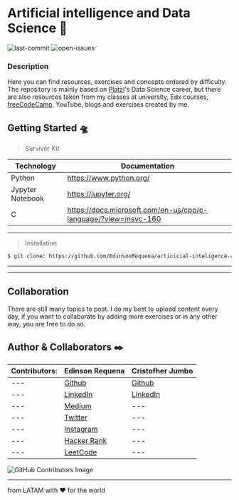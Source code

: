 # Artificial intelligence and Data Science  🚀

<!-- Status here and Version from https://shields.io/ -->
![last-commit](https://img.shields.io/github/last-commit/EdinsonRequena/articicial-inteligence-and-data-science)
![open-issues](https://img.shields.io/github/issues-raw/EdinsonRequena/articicial-inteligence-and-data-science)


### Description
Here you can find resources, exercises and concepts ordered by difficulty. The repository is mainly based on [Platzi](https://platzi.com/)'s Data Science career, but there are also resources taken from my classes at university, Edx courses, [freeCodeCamp](https://www.freecodecamp.org/), YouTube, blogs and exercises created by me.
## Getting Started 🛸
<!-- The following is an example, I need more information to fill this section -->
> Survivor Kit

| Technology | Documentation                                      |
| ---------- | -------------------------------------------------- |
| Python     | https://www.python.org/                            |
| Jypyter Notebook   | https://jupyter.org/                               |
| C          | https://docs.microsoft.com/en-us/cpp/c-language/?view=msvc-160 |

---

> Installation

```sh
$ git clone: https://github.com/EdinsonRequena/articicial-inteligence-and-data-science.git
```

---

---
## Collaboration
<!-- we can do something like this https://dev.to/doctolib/make-your-first-pull-request-to-an-open-source-project-1m57, for people who have no experience with github -->
There are still many topics to post. I do my best to upload content every day, if you want to collaborate by adding more exercises or in any other way, you are free to do so.

## Author & Collaborators ✒️

<!-- Here Here I don't know how to put the first column -->
| Contributors: | **Edinson Requena** | **Cristofher Jumbo** |
| --- | --- | --- |
| --- | [Github](https://github.com/EdinsonRequena) | [Github](https://github.com/Tonnraus) |
| --- | [LinkedIn](https://www.linkedin.com/in/edinson-requena-9496a2178) | [LinkedIn](https://www.linkedin.com/in/cristofher-jumbo-jimenez/) |
| --- | [Medium](https://medium.com/@edinsonrequena) | --- |
| --- | [Twitter](https://twitter.com/requenaea) | --- |
| --- | [Instagram](https://instagram.com/edinsonrequena) | --- |
| --- | [Hacker Rank](https://www.hackerrank.com/) | --- |
| --- | [LeetCode](https://leetcode.com/edinsonrequena) | --- |

![GitHub Contributors Image](https://contrib.rocks/image?repo=EdinsonRequena/articicial-inteligence-and-data-science)


---
from LATAM with ❤️ for the world

